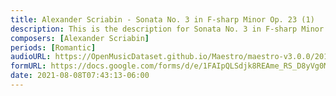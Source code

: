 ```yaml
---
title: Alexander Scriabin - Sonata No. 3 in F-sharp Minor Op. 23 (1)
description: This is the description for Sonata No. 3 in F-sharp Minor Op. 23 by Alexander Scriabin
composers: [Alexander Scriabin]
periods: [Romantic]
audioURL: https://OpenMusicDataset.github.io/Maestro/maestro-v3.0.0/2018/MIDI-Unprocessed_Recital5-7_MID--AUDIO_07_R1_2018_wav--2.midi
formURL: https://docs.google.com/forms/d/e/1FAIpQLSdjk8REAme_RS_D8yVg0M9psDVgh9VkshHlQYdV_Ux0NwakZg/viewform
date: 2021-08-08T07:43:13-06:00
---
```

